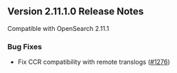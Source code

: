 ## Version 2.11.1.0 Release Notes

Compatible with OpenSearch 2.11.1


### Bug Fixes
* Fix CCR compatibility with remote translogs ([#1276](https://github.com/opensearch-project/cross-cluster-replication/pull/1276))